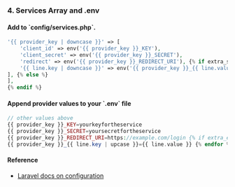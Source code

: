 <h3 class="section-subtitle">4. Services Array and .env</h3>

<h4 class="section-subtitle">Add to `config/services.php`.</h4>

```php
'{{ provider_key | downcase }}' => [
    'client_id' => env('{{ provider_key }}_KEY'),
    'client_secret' => env('{{ provider_key }}_SECRET'),
    'redirect' => env('{{ provider_key }}_REDIRECT_URI'), {% if extra_service_lines != empty %} {% for line in extra_service_lines %}
    '{{ line.key | downcase }}' => env('{{ provider_key }}_{{ line.value | upcase }}'), {% endfor %}
], {% else %}
],
{% endif %}
```

<h4 class="section-subtitle">Append provider values to your `.env` file</h4>

```php
// other values above
{{ provider_key }}_KEY=yourkeyfortheservice
{{ provider_key }}_SECRET=yoursecretfortheservice
{{ provider_key }}_REDIRECT_URI=https://example.com/login {% if extra_env_lines != empty %} {% for line in extra_env_lines %}
{{ provider_key }}_{{ line.key | upcase }}={{ line.value }} {% endfor %} {% endif %}
```


<h4 class="section-subtitle">Reference</h4>

* [Laravel docs on configuration](http://laravel.com/docs/master/configuration)
